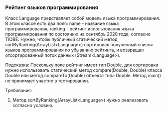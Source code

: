 
### Рейтинг языков программирования

Класс Language представляет собой модель языка программирования. В этом классе есть два поля: name - название языка программирования,
ranking - рейтинг использования языка программирования по состоянию на сентябрь 2020 года, согласно TIOBE.
Нужно, чтобы публичный статический метод sortByRanking(ArrayList&lt;Language&gt;) сортировал полученный список языков программирования по убыванию рейтинга,
и возвращал отсортированный поток данных (Stream&lt;Language&gt;).

Подсказка:
Поскольку поле рейтинг имеет тип Double, для сортировки нужно использовать статический метод compare(Double, Double) класса Double или метод
compareTo(Double) объекта типа Double.
Метод main() не принимает участие в тестировании.


Требования:
1.	Метод sortByRanking(ArrayList&lt;Language&gt;) нужно реализовать согласно условию.


